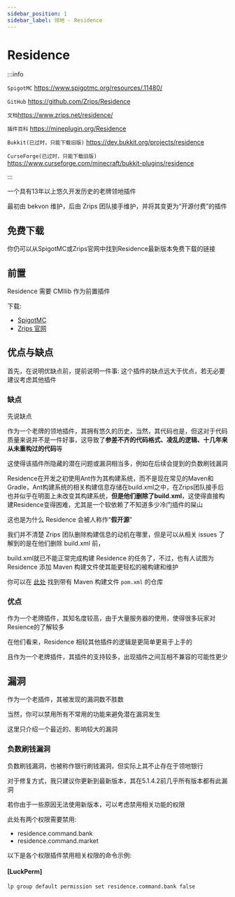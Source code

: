 ```yaml
---
sidebar_position: 1
sidebar_label: 领地 - Residence
---
```


# Residence

:::info

`SpigotMC` https://www.spigotmc.org/resources/.11480/

`GitHub` https://github.com/Zrips/Residence

`文档`https://www.zrips.net/residence/

`插件百科` https://mineplugin.org/Residence

`Bukkit(已过时，只能下载旧版)` https://dev.bukkit.org/projects/residence

`CurseForge(已过时，只能下载旧版)` https://www.curseforge.com/minecraft/bukkit-plugins/residence

:::

一个具有13年以上悠久开发历史的老牌领地插件

最初由 bekvon 维护，后由 Zrips 团队接手维护，并将其变更为“开源付费”的插件

## 免费下载

你仍可以从SpigotMC或Zrips官网中找到Residence最新版本免费下载的链接

## 前置

Residence 需要 CMIlib 作为前置插件

下载:
* [SpigotMC](https://www.spigotmc.org/resources/cmilib.87610/)
* [Zrips 官网](https://www.zrips.net/cmilib/)

## 优点与缺点

首先，在说明优缺点前，提前说明一件事: 这个插件的缺点远大于优点，若无必要建议考虑其他插件

### 缺点

先说缺点

作为一个老牌的领地插件，其拥有悠久的历史，当然，其代码也是，但这对于代码质量来说并不是一件好事，这导致了**参差不齐的代码格式、凌乱的逻辑、十几年来从未重构过的代码**等

这使得该插件所隐藏的潜在问题或漏洞相当多，例如在后续会提到的负数刷钱漏洞

Residence在开发之初使用Ant作为其构建系统，而不是现在常见的Maven和Gradle，Ant构建系统的相关构建信息存储在build.xml之中，在Zrips团队接手后也并似乎在明面上未改变其构建系统，**但是他们删除了build.xml**，这使得直接构建Residence变得困难，尤其是一个软依赖了不知道多少冷门插件的屎山

这也是为什么 Residence 会被人称作“**假开源**”

我们并不清楚 Zrips 团队删除构建信息的动机在哪里，但是可以从相关 issues 了解到的是在他们删除 build.xml 前，

build.xml就已不能正常完成构建 Residence 的任务了，不过，也有人试图为 Residence 添加 Maven 构建文件使其能更轻松的被构建和维护

你可以在 [此处](https://github.com/RenYuan-MC/Residence-Maven) 找到带有 Maven 构建文件 `pom.xml` 的仓库

### 优点

作为一个老牌插件，其知名度较高，由于大量服务器的使用，使得很多玩家对Resience的了解较多

在他们看来，Residence 相较其他插件的逻辑是更简单更易于上手的

且作为一个老牌插件，其插件的支持较多，出现插件之间互相不兼容的可能性更少

## 漏洞

作为一个老插件，其被发现的漏洞数不胜数

当然，你可以禁用所有不常用的功能来避免潜在漏洞发生

这里只介绍一个最近的、影响较大的漏洞

### 负数刷钱漏洞

负数刷钱漏洞，也被称作银行刷钱漏洞，但实际上其不止存在于领地银行

对于修复方式，我只建议你更新到最新版本，其在5.1.4.2前几乎所有版本都有此漏洞

若你由于一些原因无法使用新版本，可以考虑禁用相关功能的权限

此处有两个权限需要禁用:
* residence.command.bank
* residence.command.market

以下是各个权限插件禁用相关权限的命令示例:

#### [LuckPerm]
```
lp group default permission set residence.command.bank false
```
